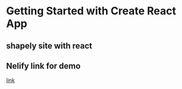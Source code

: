 # Getting Started with Create React App
## shapely site with react

## Nelify link for demo
[link](https://shapley-template.netlify.app)
